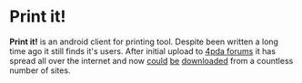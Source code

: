 # Print it!
**Print it!** is an android client for printing tool. Despite been written a long time ago it still finds it's users. After initial upload to [4pda forums](http://4pda.ru/forum/index.php?showtopic=219468&st=20) it has spread all over the internet and now [could](http://time2android.com/apps-android/other/649-print-it-pod-android-pechat-faylov-formata-pdf-i-jpg.html) [be](http://rutracker.org/forum/viewtopic.php?t=3503155) [downloaded](http://android-castle.ru/programmu/172-print-it.html) from a countless number of sites.
